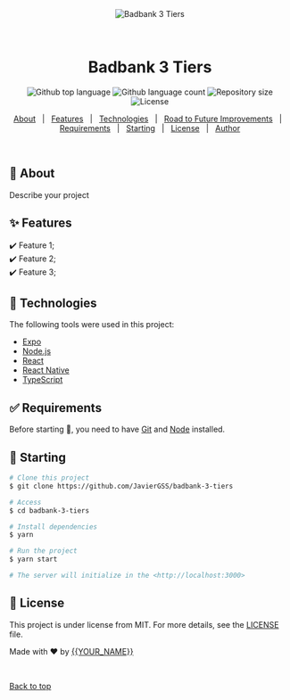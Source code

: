 <div align="center" id="top"> 
  <img src="./.github/app.gif" alt="Badbank 3 Tiers" />

  &#xa0;

  <!-- <a href="https://badbank3tiers.netlify.app">Demo</a> -->
</div>

<h1 align="center">Badbank 3 Tiers</h1>

<p align="center">
  <img alt="Github top language" src="https://img.shields.io/github/languages/top/JavierGSS/badbank-3-tiers?color=56BEB8">

  <img alt="Github language count" src="https://img.shields.io/github/languages/count/JavierGSS/badbank-3-tiers?color=56BEB8">

  <img alt="Repository size" src="https://img.shields.io/github/repo-size/JavierGSS/badbank-3-tiers?color=56BEB8">

  <img alt="License" src="https://img.shields.io/github/license/JavierGSS/badbank-3-tiers?color=56BEB8">

  <!-- <img alt="Github issues" src="https://img.shields.io/github/issues/JavierGSS/badbank-3-tiers?color=56BEB8" /> -->

  <!-- <img alt="Github forks" src="https://img.shields.io/github/forks/JavierGSS/badbank-3-tiers?color=56BEB8" /> -->

  <!-- <img alt="Github stars" src="https://img.shields.io/github/stars/JavierGSS/badbank-3-tiers?color=56BEB8" /> -->
</p>

<!-- Status -->

<!-- <h4 align="center"> 
	🚧  Badbank 3 Tiers 🚀 Under construction...  🚧
</h4> 

<hr> -->

<p align="center">
  <a href="#dart-about">About</a> &#xa0; | &#xa0; 
  <a href="#sparkles-features">Features</a> &#xa0; | &#xa0;
  <a href="#rocket-technologies">Technologies</a> &#xa0; | &#xa0;
  <a href="#alien">Road to Future Improvements</a> &#xa0; | &#xa0;
  <a href="#white_check_mark-requirements">Requirements</a> &#xa0; | &#xa0;
  <a href="#checkered_flag-starting">Starting</a> &#xa0; | &#xa0;
  <a href="#memo-license">License</a> &#xa0; | &#xa0;
  <a href="https://github.com/JavierGSS" target="_blank">Author</a>
</p>

<br>

## :dart: About ##

Describe your project

## :sparkles: Features ##

:heavy_check_mark: Feature 1;\
:heavy_check_mark: Feature 2;\
:heavy_check_mark: Feature 3;

## :rocket: Technologies ##

The following tools were used in this project:

- [Expo](https://expo.io/)
- [Node.js](https://nodejs.org/en/)
- [React](https://pt-br.reactjs.org/)
- [React Native](https://reactnative.dev/)
- [TypeScript](https://www.typescriptlang.org/)

## :white_check_mark: Requirements ##

Before starting :checkered_flag:, you need to have [Git](https://git-scm.com) and [Node](https://nodejs.org/en/) installed.

## :checkered_flag: Starting ##

```bash
# Clone this project
$ git clone https://github.com/JavierGSS/badbank-3-tiers

# Access
$ cd badbank-3-tiers

# Install dependencies
$ yarn

# Run the project
$ yarn start

# The server will initialize in the <http://localhost:3000>
```

## :memo: License ##

This project is under license from MIT. For more details, see the [LICENSE](LICENSE.md) file.


Made with :heart: by <a href="https://github.com/JavierGSS" target="_blank">{{YOUR_NAME}}</a>

&#xa0;

<a href="#top">Back to top</a>
